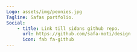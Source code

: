 ```yaml
---
Logo: assets/img/peonies.jpg
Tagline: Safas portfolio.
Social:
    - title: Link till sidans github repo.
      url: https://github.com/safa-moti/design
      icon: fab fa-github
---
```

